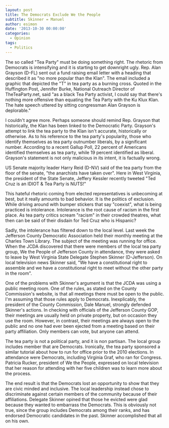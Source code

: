 ```yaml
---
layout: post
title: The Democrats Exclude We the People
subtitle: Skinner = Manuel
author: esimon
date: '2013-10-30 00:00:00'
categories:
  - Opinion
tags:
  - Politics
---
```

The so called "Tea Party" must be doing something right. The rhetoric from Democrats is intensifying and it is starting to get downright ugly. Rep. Alan Grayson (D-FL) sent out a fund raising email letter with a heading that described it as "no more popular than the Klan". The email included a graphic that depicted the "T" in tea party as a burning cross. Quoted in the Huffington Post, Jennifer Burke, National Outreach Director of TheTeaParty.net, said "as a black Tea Party activist, I could say that there's nothing more offensive than equating the Tea Party with the Ku Klux Klan. The hate speech uttered by sitting congressman Alan Grayson is deplorable." 

I couldn't agree more. Perhaps someone should remind Rep. Grayson that historically, the Klan has been linked to the Democratic Party. Grayson's attempt to link the tea party to the Klan isn't accurate, historically or otherwise. As to his reference to the tea party's popularity, those who identify themselves as tea party outnumber liberals, by a significant number. According to a recent Gallup Poll, 22 percent of Americans identified themselves as tea party, while 19 percent identified as liberal. Grayson's statement is not only malicious in its intent, it is factually wrong. 

 US Senate majority leader Harry Reid (D-NV) said of the tea party from the floor of the senate, "the anarchists have taken over". Here in West Virginia, the president of the State Senate, Jeffery Kessler recently tweeted "Ted Cruz is an IDIOT & Tea Party is NUTS!" 

This hateful rhetoric coming from elected representatives is unbecoming at best, but it really amounts to bad behavior. It is the politics of exclusion. While driving around with bumper stickers that say "coexist", what is being practiced is intolerance. Intolerance is the root cause of racism in the first place. As tea party critics scream "racism" in their crowded theatres, what then can be said of their disdain for Ted Cruz who is Hispanic? 

Sadly, the intolerance has filtered down to the local level. Last week the Jefferson County Democratic Association held their monthly meeting at the Charles Town Library. The subject of the meeting was running for office. When the JCDA discovered that there were members of the local tea party group, We the People of Jefferson County in attendance, they were asked to leave by West Virginia State Delegate Stephen Skinner (D-Jefferson). On local television news Skinner said, "We have a constitutional right to assemble and we have a constitutional right to meet without the other party in the room". 

One of the problems with Skinner's argument is that the JCDA was using a public meeting room. One of the rules, as stated on the County Commission's website, is that all meetings there must be open to the public. I'm assuming that those rules apply to Democrats. Inexplicably, the president of the County Commission, Dale Manuel, strongly defended Skinner's actions. In checking with officials of the Jefferson County GOP, their meetings are usually held on private property, but on occasion they use the room. However, in contrast, their meetings are always open to the public and no one had ever been ejected from a meeting based on their party affiliation. Only members can vote, but anyone can attend. 

The tea party is not a political party, and it is non partisan. The local group includes member that are Democrats. Ironically, the tea party sponsored a similar tutorial about how to run for office prior to the 2010 elections. In attendance were Democrats, including Virginia Graf, who ran for Congress. Patricia Rucker, president of We the People, expressed on local television that her reason for attending with her five children was to learn more about the process. 

The end result is that the Democrats lost an opportunity to show that they are civic minded and inclusive. The local leadership instead chose to discriminate against certain members of the community because of their affiliations. Delegate Skinner opined that those he evicted were glad because they wanted to embarrass the Democrats. This is obviously not true, since the group includes Democrats among their ranks, and has endorsed Democratic candidates in the past. Skinner accomplished that all on his own. 

